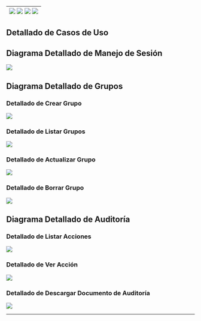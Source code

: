 <div align=right>

| [![](https://img.shields.io/badge/-Inicio-FFF?style=flat&logo=Emlakjet&logoColor=black)](/README.md) [![](https://img.shields.io/badge/-Modelo_de_Dominio-FFF?style=flat&logo=LiveChat&logoColor=black)](/docs/modeloDeDominio/) [![](https://img.shields.io/badge/-Actores_y_Casos_de_Uso-FFF?style=flat&logo=openstreetmap&logoColor=black)](/docs/casosDeUso/) [![](https://img.shields.io/badge/-Sesiones_de_Requisitado-FFF?style=flat&logo=Proton&logoColor=black)](/docs/sesiones/) |
| -----------------------------------------------------------------------------------------------------------------------------------------------------------------------------------------------------------------------------------------------------------------------------------------------------------------------------------------------------------------------------------------------------------------------------------------------------------------------------------------: |

</div>

## Detallado de Casos de Uso

## Diagrama Detallado de Manejo de Sesión

![](./detalladoManejoSesion/detalladoManejoSesion.svg)

## Diagrama Detallado de Grupos

### Detallado de Crear Grupo

![](./detalladoGrupos/detalladoCrearGrupos.svg)

### Detallado de Listar Grupos

![](./detalladoGrupos/detalladoListarGrupos.svg)

### Detallado de Actualizar Grupo

![](./detalladoGrupos/detalladoActualizarGrupos.svg)

### Detallado de Borrar Grupo

![](./detalladoGrupos/detalladoBorrarGrupos.svg)

## Diagrama Detallado de Auditoría

### Detallado de Listar Acciones

![](./detalladoAuditoria/detalladoListarAcciones.svg)

### Detallado de Ver Acción

![](./detalladoAuditoria/detalladoVerAccion.svg)

### Detallado de Descargar Documento de Auditoría

![](./detalladoAuditoria/detalladoDescargarDocumento.svg)

---

